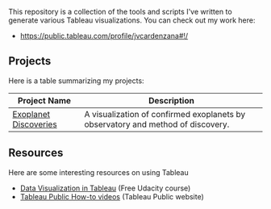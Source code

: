 This repository is a collection of the tools and scripts I've written to generate
various Tableau visualizations. You can check out my work here:
* https://public.tableau.com/profile/jvcardenzana#!/

## Projects
Here is a table summarizing my projects:

| Project Name | Description
|--------------|-------------
| [Exoplanet Discoveries](exoplanets/README.md) | A visualization of confirmed exoplanets by observatory and method of discovery.

## Resources
Here are some interesting resources on using Tableau
* [Data Visualization in Tableau](https://www.udacity.com/course/data-visualization-in-tableau--ud1006) (Free Udacity course)
* [Tableau Public How-to videos](https://public.tableau.com/en-us/s/resources) (Tableau Public website)
